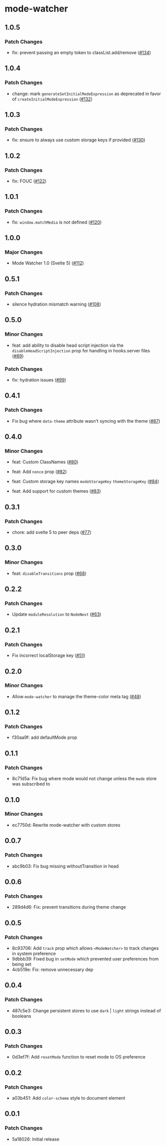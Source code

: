 # mode-watcher

## 1.0.5

### Patch Changes

- fix: prevent passing an empty token to classList.add/remove ([#134](https://github.com/svecosystem/mode-watcher/pull/134))

## 1.0.4

### Patch Changes

- change: mark `generateSetInitialModeExpression` as deprecated in favor of `createInitialModeExpression` ([#132](https://github.com/svecosystem/mode-watcher/pull/132))

## 1.0.3

### Patch Changes

- fix: ensure to always use custom storage keys if provided ([#130](https://github.com/svecosystem/mode-watcher/pull/130))

## 1.0.2

### Patch Changes

- fix: FOUC ([#122](https://github.com/svecosystem/mode-watcher/pull/122))

## 1.0.1

### Patch Changes

- fix: `window.matchMedia` is not defined ([#120](https://github.com/svecosystem/mode-watcher/pull/120))

## 1.0.0

### Major Changes

- Mode Watcher 1.0 (Svelte 5) ([#112](https://github.com/svecosystem/mode-watcher/pull/112))

## 0.5.1

### Patch Changes

- silence hydration mismatch warning ([#108](https://github.com/svecosystem/mode-watcher/pull/108))

## 0.5.0

### Minor Changes

- feat: add ability to disable head script injection via the `disableHeadScriptInjection` prop for handling in hooks.server files ([#89](https://github.com/svecosystem/mode-watcher/pull/89))

### Patch Changes

- fix: hydration issues ([#99](https://github.com/svecosystem/mode-watcher/pull/99))

## 0.4.1

### Patch Changes

- Fix bug where `data-theme` attribute wasn't syncing with the theme ([#87](https://github.com/svecosystem/mode-watcher/pull/87))

## 0.4.0

### Minor Changes

- feat: Custom ClassNames ([#80](https://github.com/svecosystem/mode-watcher/pull/80))

- feat: Add `nonce` prop ([#82](https://github.com/svecosystem/mode-watcher/pull/82))

- feat: Custom storage key names `modeStorageKey` `themeStorageKey` ([#84](https://github.com/svecosystem/mode-watcher/pull/84))

- feat: Add support for custom themes ([#83](https://github.com/svecosystem/mode-watcher/pull/83))

## 0.3.1

### Patch Changes

- chore: add svelte 5 to peer deps ([#77](https://github.com/svecosystem/mode-watcher/pull/77))

## 0.3.0

### Minor Changes

- feat: `disableTransitions` prop ([#68](https://github.com/svecosystem/mode-watcher/pull/68))

## 0.2.2

### Patch Changes

- Update `moduleResolution` to `NodeNext` ([#63](https://github.com/svecosystem/mode-watcher/pull/63))

## 0.2.1

### Patch Changes

- Fix incorrect localStorage key ([#51](https://github.com/svecosystem/mode-watcher/pull/51))

## 0.2.0

### Minor Changes

- Allow `mode-watcher` to manage the theme-color meta tag ([#48](https://github.com/svecosystem/mode-watcher/pull/48))

## 0.1.2

### Patch Changes

- f30aa9f: add defaultMode prop

## 0.1.1

### Patch Changes

- 8c71d5a: Fix bug where mode would not change unless the `mode` store was subscribed to

## 0.1.0

### Minor Changes

- ec7750d: Rewrite mode-watcher with custom stores

## 0.0.7

### Patch Changes

- abc9b03: Fix bug missing withoutTransition in head

## 0.0.6

### Patch Changes

- 289d4d6: Fix: prevent transitions during theme change

## 0.0.5

### Patch Changes

- 8c93706: Add `track` prop which allows `<ModeWatcher>` to track changes in system preference
- 9dbbb39: Fixed bug in `setMode` which prevented user preferences from being set
- 4cb519e: Fix: remove unnecessary dep

## 0.0.4

### Patch Changes

- 487c5e3: Change persistent stores to use `dark` | `light` strings instead of booleans

## 0.0.3

### Patch Changes

- 0d3ef7f: Add `resetMode` function to reset mode to OS preference

## 0.0.2

### Patch Changes

- a03b451: Add `color-scheme` style to document element

## 0.0.1

### Patch Changes

- 5a18026: Initial release
